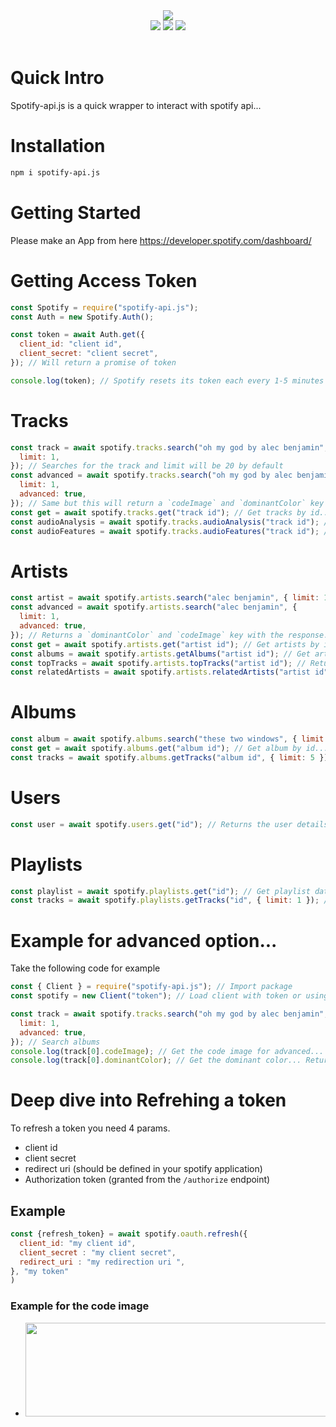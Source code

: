 <div align="center">
  <img src="https://media.discordapp.net/attachments/736466510888960020/760853915876327464/Sa.png?width=718&height=275"><br>
  <div>
    <a href="https://spotify-apijs.netlify.app/#/"><img src="https://img.shields.io/badge/READ-DOCS-orange?style=for-the-badge"></a>
    <a href="https://github.com/spotify-api/spotify-api.js/"><img src="https://img.shields.io/github/repo-size/spotify-api/spotify-api.js?label=Size&style=for-the-badge"></a>
    <a href="https://www.npmjs.com/package/spotify-api.js"><img src="https://img.shields.io/npm/v/spotify-api.js?label=Version&style=for-the-badge"></a>
  </div><br>
</div>

# Quick Intro

Spotify-api.js is a quick wrapper to interact with spotify api...

# Installation

```bash
npm i spotify-api.js
```

# Getting Started

Please make an App from here https://developer.spotify.com/dashboard/

# Getting Access Token

```js
const Spotify = require("spotify-api.js");
const Auth = new Spotify.Auth();

const token = await Auth.get({
  client_id: "client id",
  client_secret: "client secret",
}); // Will return a promise of token 

console.log(token); // Spotify resets its token each every 1-5 minutes to prevent api spam!
```

# Tracks

```js
const track = await spotify.tracks.search("oh my god by alec benjamin", {
  limit: 1,
}); // Searches for the track and limit will be 20 by default
const advanced = await spotify.tracks.search("oh my god by alec benjamin", {
  limit: 1,
  advanced: true,
}); // Same but this will return a `codeImage` and `dominantColor` key with it!
const get = await spotify.tracks.get("track id"); // Get tracks by id...
const audioAnalysis = await spotify.tracks.audioAnalysis("track id"); // Get audio analysis of the track
const audioFeatures = await spotify.tracks.audioFeatures("track id"); // Get audio features of the track
```

# Artists

```js
const artist = await spotify.artists.search("alec benjamin", { limit: 1 }); // Searches for the artist with a default limit as 1...
const advanced = await spotify.artists.search("alec benjamin", {
  limit: 1,
  advanced: true,
}); // Returns a `dominantColor` and `codeImage` key with the response../
const get = await spotify.artists.get("artist id"); // Get artists by id. Has advanced option too...
const albums = await spotify.artists.getAlbums("artist id"); // Get artist albums by id. Has advanced and limit option too...
const topTracks = await spotify.artists.topTracks("artist id"); // Returns top tracks of the artist. Has advanced and limit option too...
const relatedArtists = await spotify.artists.relatedArtists("artist id"); // Returns related artists. Has advanced and limit option too...
```

# Albums

```js
const album = await spotify.albums.search("these two windows", { limit: 1 }); // Searches for an album. Has advanced option too...
const get = await spotify.albums.get("album id"); // Get album by id...
const tracks = await spotify.albums.getTracks("album id", { limit: 5 }); // Get all tracks of an album. Has advanced option too...
```

# Users

```js
const user = await spotify.users.get("id"); // Returns the user details by id...
```

# Playlists

```js
const playlist = await spotify.playlists.get("id"); // Get playlist data by id
const tracks = await spotify.playlists.getTracks("id", { limit: 1 }); // Get all tracks in an album by id. Has advanced option too...
```

# Example for advanced option...

Take the following code for example

```js
const { Client } = require("spotify-api.js"); // Import package
const spotify = new Client("token"); // Load client with token or using oauth

const track = await spotify.tracks.search("oh my god by alec benjamin", {
  limit: 1,
  advanced: true,
}); // Search albums
console.log(track[0].codeImage); // Get the code image for advanced...
console.log(track[0].dominantColor); // Get the dominant color... Returns { hex: string, rgb: [r, g, b, a] }
```

# Deep dive into Refrehing a token

To refresh a token you need 4 params.

- client id
- client secret
- redirect uri (should be defined in your spotify application)
- Authorization token (granted from the `/authorize` endpoint)

## Example

```js
const {refresh_token} = await spotify.oauth.refresh({
  client_id: "my client id",
  client_secret : "my client secret",
  redirect_uri : "my redirection uri ",
}, "my token"
)
```

### Example for the code image

- <img src = "https://scannables.scdn.co/uri/plain/jpeg/786a95/white/1080/spotify:track:44I5NYJ7CGEcaLOuG2zJsU" width = '600' height = "150"></img>
```
